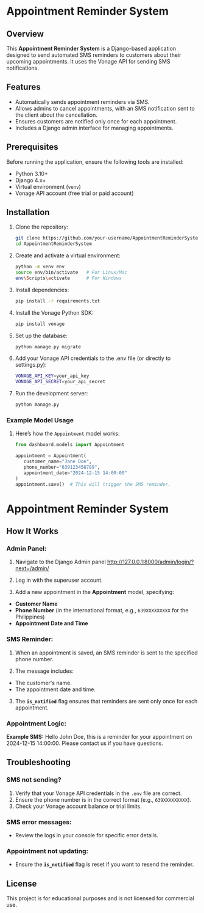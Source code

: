# Appointment Reminder System

## Overview
This **Appointment Reminder System** is a Django-based application designed to send automated SMS reminders to customers about their upcoming appointments. It uses the Vonage API for sending SMS notifications.

## Features
- Automatically sends appointment reminders via SMS.
- Allows admins to cancel appointments, with an SMS notification sent to the client about the cancellation.
- Ensures customers are notified only once for each appointment.
- Includes a Django admin interface for managing appointments.

## Prerequisites
Before running the application, ensure the following tools are installed:
- Python 3.10+
- Django 4.x+
- Virtual environment (`venv`)
- Vonage API account (free trial or paid account)

## Installation
1. Clone the repository:
   ```bash
   git clone https://github.com/your-username/AppointmentReminderSystem.git
   cd AppointmentReminderSystem
2. Create and activate a virtual environment:
   ```bash
   python -m venv env
   source env/bin/activate   # For Linux/Mac
   env\Scripts\activate      # For Windows
3. Install dependencies:
   ```bash
   pip install -r requirements.txt
4. Install the Vonage Python SDK:
   ```bash
   pip install vonage
5. Set up the database:
   ```bash
   python manage.py migrate
6. Add your Vonage API credentials to the .env file (or directly to settings.py):
   ```bash
   VONAGE_API_KEY=your_api_key
   VONAGE_API_SECRET=your_api_secret
7. Run the development server:
   ```bash
   python manage.py

### Example Model Usage
1. Here’s how the `Appointment` model works:
   ```python
   from dashboard.models import Appointment
   
   appointment = Appointment(
      customer_name="Jane Doe",
      phone_number="639123456789",
      appointment_date="2024-12-15 14:00:00"
   )
   appointment.save()  # This will trigger the SMS reminder.

# Appointment Reminder System

## How It Works

### Admin Panel:
1. Navigate to the Django Admin panel http://127.0.0.1:8000/admin/login/?next=/admin/

2. Log in with the superuser account.

3. Add a new appointment in the **Appointment** model, specifying:
- **Customer Name**
- **Phone Number** (in the international format, e.g., `639XXXXXXXXX` for the Philippines)
- **Appointment Date and Time**

### SMS Reminder:
1. When an appointment is saved, an SMS reminder is sent to the specified phone number.

2. The message includes:
- The customer's name.
- The appointment date and time.

3. The **`is_notified`** flag ensures that reminders are sent only once for each appointment.

### Appointment Logic:
**Example SMS:**
Hello John Doe, this is a reminder for your appointment on 2024-12-15 14:00:00. Please contact us if you have questions.

## Troubleshooting

### SMS not sending?
1. Verify that your Vonage API credentials in the `.env` file are correct.
2. Ensure the phone number is in the correct format (e.g., `639XXXXXXXXX`).
3. Check your Vonage account balance or trial limits.

### SMS error messages:
- Review the logs in your console for specific error details.

### Appointment not updating:
- Ensure the **`is_notified`** flag is reset if you want to resend the reminder.

## License
This project is for educational purposes and is not licensed for commercial use.

